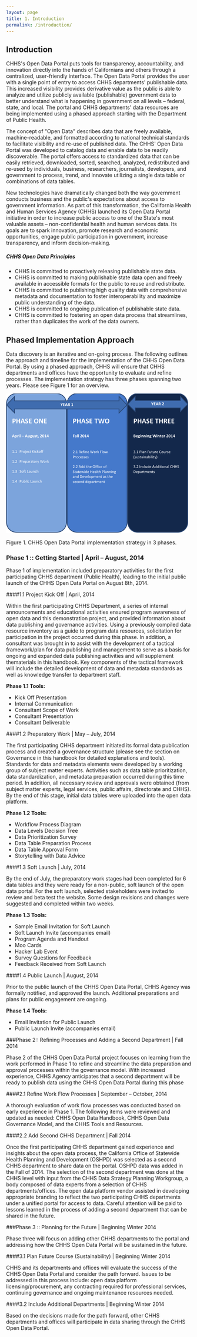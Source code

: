 ```yaml
---
layout: page
title: 1. Introduction
permalink: /introduction/
---
```


## Introduction

CHHS's Open Data Portal puts tools for transparency, accountability, and innovation directly into the hands of Californians and others through a centralized, user-friendly interface. The Open Data Portal provides the user with a single point of entry to access CHHS departments' publishable data. This increased visibility provides derivative value as the public is able to analyze and utilize publicly available (publishable) government data to better understand what is happening in government on all levels – federal, state, and local. The portal and CHHS departments' data resources are being implemented using a phased approach starting with the Department of Public Health.

The concept of "Open Data" describes data that are freely available, machine-readable, and formatted according to national technical standards to facilitate visibility and re-use of published data. The CHHS' Open Data Portal was developed to catalog data and enable data to be readily discoverable. The portal offers access to standardized data that can be easily retrieved, downloaded, sorted, searched, analyzed, redistributed and re-used by individuals, business, researchers, journalists, developers, and government to process, trend, and innovate utilizing a single data table or combinations of data tables.

New technologies have dramatically changed both the way government conducts business and the public's expectations about access to government information. As part of this transformation, the California Health and Human Services Agency (CHHS) launched its Open Data Portal initiative in order to increase public access to one of the State's most valuable assets – non-confidential health and human services data. Its goals are to spark innovation, promote research and economic opportunities, engage public participation in government, increase transparency, and inform decision-making.

##### CHHS Open Data Principles

- CHHS is committed to proactively releasing publishable state data.
- CHHS is committed to making publishable state data open and freely available in accessible formats for the public to reuse and redistribute.
- CHHS is committed to publishing high quality data with comprehensive metadata and documentation to foster interoperability and maximize public understanding of the data.
- CHHS is committed to ongoing publication of publishable state data.
- CHHS is committed to fostering an open data process that streamlines, rather than duplicates the work of the data owners.

## Phased Implementation Approach

Data discovery is an iterative and on-going process. The following outlines the approach and timeline for the implementation of the CHHS Open Data Portal. By using a phased approach, CHHS will ensure that CHHS departments and offices have the opportunity to evaluate and refine processes. The implementation strategy has three phases spanning two years. Please see Figure 1 for an overview.

![Figure 1. CHHS Open Data Portal implementation strategy in 3 phases.](/assets/images/figure_01.png "Figure 1. CHHS Open Data Portal implementation strategy in 3 phases.")

Figure 1. CHHS Open Data Portal implementation strategy in 3 phases.

### Phase 1 :: Getting Started | April – August, 2014
Phase 1 of implementation included preparatory activities for the first participating CHHS department (Public Health), leading to the initial public launch of the CHHS Open Data Portal on August 8th, 2014.

####1.1 Project Kick Off | April, 2014

Within the first participating CHHS Department, a series of internal announcements and educational activities ensured program awareness of open data and this demonstration project, and provided information about data publishing and governance activities. Using a previously compiled data resource inventory as a guide to program data resources, solicitation for participation in the project occurred during this phase. In addition, a consultant was brought in to assist with the development of a tactical framework/plan for data publishing and management to serve as a basis for ongoing and expanded data publishing activities and will supplement thematerials in this handbook. Key components of the tactical framework will include the detailed development of data and metadata standards as well as knowledge transfer to department staff.

**Phase 1.1 Tools:**

- Kick Off Presentation
- Internal Communication
- Consultant Scope of Work
- Consultant Presentation
- Consultant Deliverable

####1.2 Preparatory Work | May – July, 2014

The first participating CHHS department initiated its formal data publication process and created a governance structure (please see the section on Governance in this handbook for detailed explanations and tools). Standards for data and metadata elements were developed by a working group of subject matter experts. Activities such as data table prioritization, data standardization, and metadata preparation occurred during this time period. In addition, all necessary review and approvals were obtained (from subject matter experts, legal services, public affairs, directorate and CHHS). By the end of this stage, initial data tables were uploaded into the open data platform.

**Phase 1.2 Tools:**

- Workflow Process Diagram
- Data Levels Decision Tree
- Data Prioritization Survey
- Data Table Preparation Process
- Data Table Approval Form
- Storytelling with Data Advice

####1.3 Soft Launch | July, 2014

By the end of July, the preparatory work stages had been completed for 6 data tables and they were ready for a non-public, soft launch of the open data portal. For the soft launch, selected stakeholders were invited to review and beta test the website. Some design revisions and changes were suggested and completed within two weeks.

**Phase 1.3 Tools:**

- Sample Email Invitation for Soft Launch
- Soft Launch Invite (accompanies email)
- Program Agenda and Handout
- Moo Cards
- Hacker Lab Event
- Survey Questions for Feedback
- Feedback Received from Soft Launch

####1.4 Public Launch | August, 2014

Prior to the public launch of the CHHS Open Data Portal, CHHS Agency was formally notified, and approved the launch. Additional preparations and plans for public engagement are ongoing.

**Phase 1.4 Tools:**

- Email Invitation for Public Launch
- Public Launch Invite (accompanies email)

###Phase 2:: Refining Processes and Adding a Second Department | Fall 2014

Phase 2 of the CHHS Open Data Portal project focuses on learning from the work performed in Phase 1 to refine and streamline the data preparation and approval processes within the governance model. With increased experience, CHHS Agency anticipates that a second department will be ready to publish data using the CHHS Open Data Portal during this phase

####2.1 Refine Work Flow Processes | September – October, 2014

A thorough evaluation of work flow processes was conducted based on early experience in Phase 1. The following items were reviewed and updated as needed: CHHS Open Data Handbook, CHHS Open Data Governance Model, and the CHHS Tools and Resources.

####2.2 Add Second CHHS Department | Fall 2014

Once the first participating CHHS department gained experience and insights about the open data process, the California Office of Statewide Health Planning and Development (OSHPD) was selected as a second CHHS department to share data on the portal. OSHPD data was added in the Fall of 2014. The selection of the second department was done at the CHHS level with input from the CHHS Data Strategy Planning Workgroup, a body composed of data experts from a selection of CHHS departments/offices. The open data platform vendor assisted in developing appropriate branding to reflect the two participating CHHS departments under a unified portal for access to data. Careful attention will be paid to lessons learned in the process of adding a second department that can be shared in the future.

###Phase 3 :: Planning for the Future | Beginning Winter 2014

Phase three will focus on adding other CHHS departments to the portal and addressing how the CHHS Open Data Portal will be sustained in the future.

####3.1 Plan Future Course (Sustainability) | Beginning Winter 2014

CHHS and its departments and offices will evaluate the success of the CHHS Open Data Portal and consider the path forward. Issues to be addressed in this process include: open data platform licensing/procurement, any contracting required for professional services, continuing governance and ongoing maintenance resources needed.

####3.2 Include Additional Departments | Beginning Winter 2014

Based on the decisions made for the path forward, other CHHS departments and offices will participate in data sharing through the CHHS Open Data Portal.
